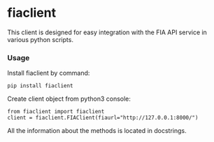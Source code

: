 # fiaclient

This client is designed for easy integration with the FIA API service in various python scripts.

### Usage

Install fiaclient by command:
```
pip install fiaclient
```

Create client object from python3 console:
```
from fiaclient import fiaclient
client = fiaclient.FIAClient(fiaurl="http://127.0.0.1:8000/")
```

All the information about the methods is located in docstrings.
